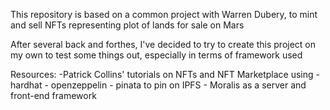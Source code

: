 This repository is based on a common project with Warren Dubery, to mint and sell NFTs representing plot of lands for sale on Mars

After several back and forthes, I've decided to try to create this project on my own to test some things out, especially in terms of framework used

Resources:
-Patrick Collins' tutorials on NFTs and NFT Marketplace using
    - hardhat
    - openzeppelin
    - pinata to pin on IPFS
    - Moralis as a server and front-end framework